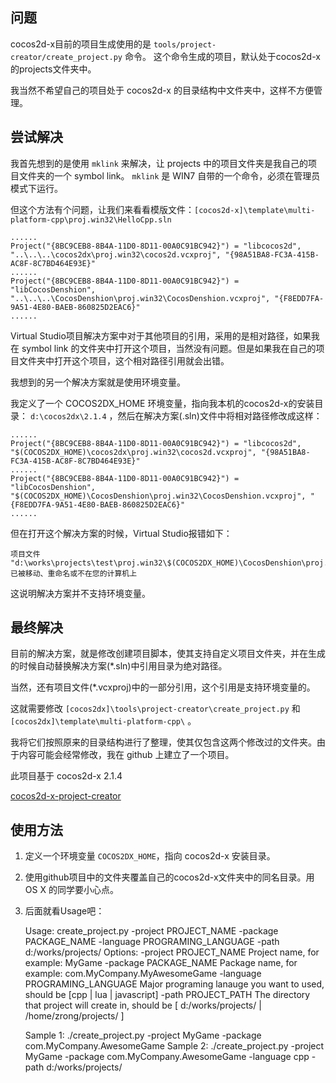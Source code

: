 ## 问题

cocos2d-x目前的项目生成使用的是 `tools/project-creator/create_project.py` 命令。 这个命令生成的项目，默认处于cocos2d-x的projects文件夹中。

我当然不希望自己的项目处于 cocos2d-x 的目录结构中文件夹中，这样不方便管理。

## 尝试解决

我首先想到的是使用 `mklink` 来解决，让 projects 中的项目文件夹是我自己的项目文件夹的一个 symbol link。 `mklink` 是 WIN7 自带的一个命令，必须在管理员模式下运行。

但这个方法有个问题，让我们来看看模版文件：`[cocos2d-x]\template\multi-platform-cpp\proj.win32\HelloCpp.sln`

	......
	Project("{8BC9CEB8-8B4A-11D0-8D11-00A0C91BC942}") = "libcocos2d", "..\..\..\cocos2dx\proj.win32\cocos2d.vcxproj", "{98A51BA8-FC3A-415B-AC8F-8C7BD464E93E}"
	......
	Project("{8BC9CEB8-8B4A-11D0-8D11-00A0C91BC942}") = "libCocosDenshion", "..\..\..\CocosDenshion\proj.win32\CocosDenshion.vcxproj", "{F8EDD7FA-9A51-4E80-BAEB-860825D2EAC6}"
	......

Virtual Studio项目解决方案中对于其他项目的引用，采用的是相对路径，如果我在 symbol link 的文件夹中打开这个项目，当然没有问题。但是如果我在自己的项目文件夹中打开这个项目，这个相对路径引用就会出错。

我想到的另一个解决方案就是使用环境变量。

我定义了一个 COCOS2DX_HOME 环境变量，指向我本机的cocos2d-x的安装目录： `d:\cocos2dx\2.1.4` ，然后在解决方案(.sln)文件中将相对路径修改成这样：

	......
	Project("{8BC9CEB8-8B4A-11D0-8D11-00A0C91BC942}") = "libcocos2d", "$(COCOS2DX_HOME)\cocos2dx\proj.win32\cocos2d.vcxproj", "{98A51BA8-FC3A-415B-AC8F-8C7BD464E93E}"
	......
	Project("{8BC9CEB8-8B4A-11D0-8D11-00A0C91BC942}") = "libCocosDenshion", "$(COCOS2DX_HOME)\CocosDenshion\proj.win32\CocosDenshion.vcxproj", "{F8EDD7FA-9A51-4E80-BAEB-860825D2EAC6}"
	......

但在打开这个解决方案的时候，Virtual Studio报错如下：

	项目文件 "d:\works\projects\test\proj.win32\$(COCOS2DX_HOME)\CocosDenshion\proj.win32\CocosDenshion.vcxproj" 已被移动、重命名或不在您的计算机上

这说明解决方案并不支持环境变量。

## 最终解决

目前的解决方案，就是修改创建项目脚本，使其支持自定义项目文件夹，并在生成的时候自动替换解决方案(*.sln)中引用目录为绝对路径。

当然，还有项目文件(*.vcxproj)中的一部分引用，这个引用是支持环境变量的。

这就需要修改 `[cocos2dx]\tools\project-creator\create_project.py` 和  `[cocos2dx]\template\multi-platform-cpp\` 。

我将它们按照原来的目录结构进行了整理，使其仅包含这两个修改过的文件夹。由于内容可能会经常修改，我在 github 上建立了一个项目。

此项目基于 cocos2d-x 2.1.4

[cocos2d-x-project-creator](https://github.com/zrong/cocos2d-x-project-creator)

## 使用方法

1. 定义一个环境变量 `COCOS2DX_HOME`，指向 cocos2d-x 安装目录。
2. 使用github项目中的文件夹覆盖自己的cocos2d-x文件夹中的同名目录。用 OS X 的同学要小心点。
3. 后面就看Usage吧：

	Usage: create_project.py -project PROJECT_NAME -package PACKAGE_NAME -language PROGRAMING_LANGUAGE -path d:/works/projects/
	Options:
	  -project   PROJECT_NAME          Project name, for example: MyGame
	  -package   PACKAGE_NAME          Package name, for example: com.MyCompany.MyAwesomeGame
	  -language  PROGRAMING_LANGUAGE   Major programing lanauge you want to used, should be [cpp | lua | javascript]
	  -path  PROJECT_PATH The directory that project will create in, should be [ d:/works/projects/ | /home/zrong/projects/ ]

	Sample 1: ./create_project.py -project MyGame -package com.MyCompany.AwesomeGame
	Sample 2: ./create_project.py -project MyGame -package com.MyCompany.AwesomeGame -language cpp -path d:/works/projects/
